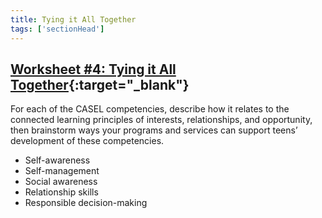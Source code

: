 ```yaml
---
title: Tying it All Together
tags: ['sectionHead']
---
```


<div class="activity callout" markdown="1">

## [Worksheet #4: Tying it All Together](https://docs.google.com/document/d/1PZJ_VmpqentsoFv__xt5jRH5g8Ta0u4-2i3XAW4HuKU/edit#heading=h.nurzocswl387){:target="_blank"}

For each of the CASEL competencies, describe how it relates to the connected learning principles of interests, relationships, and opportunity, then brainstorm ways your programs and services can support teens’ development of these competencies.

* Self-awareness
* Self-management
* Social awareness
* Relationship skills
* Responsible decision-making

</div>




